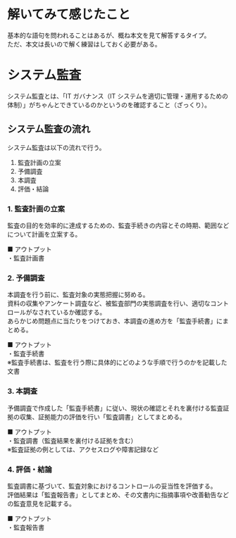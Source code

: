 # 解いてみて感じたこと

基本的な語句を問われることはあるが、概ね本文を見て解答するタイプ。  
ただ、本文は長いので解く練習はしておく必要がある。

# システム監査

システム監査とは、「IT ガバナンス（IT システムを適切に管理・運用するための体制）」がちゃんとできているのかというのを確認すること（ざっくり）。

## システム監査の流れ

システム監査は以下の流れで行う。

1. 監査計画の立案
2. 予備調査
3. 本調査
4. 評価・結論

### 1. 監査計画の立案

監査の目的を効率的に達成するための、監査手続きの内容とその時期、範囲などについて計画を立案する。

■ アウトプット  
・監査計画書

### 2. 予備調査

本調査を行う前に、監査対象の実態把握に努める。  
資料の収集やアンケート調査など、被監査部門の実態調査を行い、適切なコントロールがなされているか確認する。  
あらかじめ問題点に当たりをつけておき、本調査の進め方を「監査手続書」にまとめる。

■ アウトプット  
・監査手続書  
※監査手続書は、監査を行う際に具体的にどのような手順で行うのかを記載した文書

### 3. 本調査

予備調査で作成した「監査手続書」に従い、現状の確認とそれを裏付ける監査証拠の収集、証拠能力の評価を行い「監査調書」としてまとめる。

■ アウトプット  
・監査調書（監査結果を裏付ける証拠を含む）  
※監査証拠の例としては、アクセスログや障害記録など

### 4. 評価・結論

監査調書に基づいて、監査対象におけるコントロールの妥当性を評価する。  
評価結果は「監査報告書」としてまとめ、その文書内に指摘事項や改善勧告などの監査意見を記載する。

■ アウトプット  
・監査報告書
